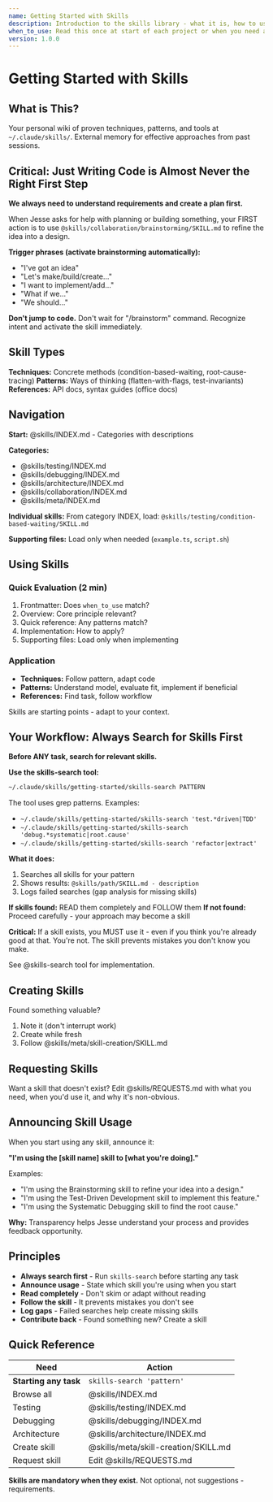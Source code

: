 ```yaml
---
name: Getting Started with Skills
description: Introduction to the skills library - what it is, how to use it, how to contribute
when_to_use: Read this once at start of each project or when you need a refresher
version: 1.0.0
---
```


# Getting Started with Skills

## What is This?

Your personal wiki of proven techniques, patterns, and tools at `~/.claude/skills/`. External memory for effective approaches from past sessions.

## Critical: Just Writing Code is Almost Never the Right First Step

**We always need to understand requirements and create a plan first.**

When Jesse asks for help with planning or building something, your FIRST action is to use `@skills/collaboration/brainstorming/SKILL.md` to refine the idea into a design.

**Trigger phrases (activate brainstorming automatically):**
- "I've got an idea"
- "Let's make/build/create..."
- "I want to implement/add..."
- "What if we..."
- "We should..."

**Don't jump to code.** Don't wait for "/brainstorm" command. Recognize intent and activate the skill immediately.

## Skill Types

**Techniques:** Concrete methods (condition-based-waiting, root-cause-tracing)
**Patterns:** Ways of thinking (flatten-with-flags, test-invariants)
**References:** API docs, syntax guides (office docs)

## Navigation

**Start:** @skills/INDEX.md - Categories with descriptions

**Categories:**
- @skills/testing/INDEX.md
- @skills/debugging/INDEX.md
- @skills/architecture/INDEX.md
- @skills/collaboration/INDEX.md
- @skills/meta/INDEX.md

**Individual skills:** From category INDEX, load: `@skills/testing/condition-based-waiting/SKILL.md`

**Supporting files:** Load only when needed (`example.ts`, `script.sh`)

## Using Skills

### Quick Evaluation (2 min)
1. Frontmatter: Does `when_to_use` match?
2. Overview: Core principle relevant?
3. Quick reference: Any patterns match?
4. Implementation: How to apply?
5. Supporting files: Load only when implementing

### Application
- **Techniques:** Follow pattern, adapt code
- **Patterns:** Understand model, evaluate fit, implement if beneficial
- **References:** Find task, follow workflow

Skills are starting points - adapt to your context.

## Your Workflow: Always Search for Skills First

**Before ANY task, search for relevant skills.**

**Use the skills-search tool:**
```bash
~/.claude/skills/getting-started/skills-search PATTERN
```

The tool uses grep patterns. Examples:
- `~/.claude/skills/getting-started/skills-search 'test.*driven|TDD'`
- `~/.claude/skills/getting-started/skills-search 'debug.*systematic|root.cause'`
- `~/.claude/skills/getting-started/skills-search 'refactor|extract'`

**What it does:**
1. Searches all skills for your pattern
2. Shows results: `@skills/path/SKILL.md - description`
3. Logs failed searches (gap analysis for missing skills)

**If skills found:** READ them completely and FOLLOW them
**If not found:** Proceed carefully - your approach may become a skill

**Critical:** If a skill exists, you MUST use it - even if you think you're already good at that. You're not. The skill prevents mistakes you don't know you make.

See @skills-search tool for implementation.

## Creating Skills

Found something valuable?
1. Note it (don't interrupt work)
2. Create while fresh
3. Follow @skills/meta/skill-creation/SKILL.md

## Requesting Skills

Want a skill that doesn't exist? Edit @skills/REQUESTS.md with what you need, when you'd use it, and why it's non-obvious.

## Announcing Skill Usage

When you start using any skill, announce it:

**"I'm using the [skill name] skill to [what you're doing]."**

Examples:
- "I'm using the Brainstorming skill to refine your idea into a design."
- "I'm using the Test-Driven Development skill to implement this feature."
- "I'm using the Systematic Debugging skill to find the root cause."

**Why:** Transparency helps Jesse understand your process and provides feedback opportunity.

## Principles

- **Always search first** - Run `skills-search` before starting any task
- **Announce usage** - State which skill you're using when you start
- **Read completely** - Don't skim or adapt without reading
- **Follow the skill** - It prevents mistakes you don't see
- **Log gaps** - Failed searches help create missing skills
- **Contribute back** - Found something new? Create a skill

## Quick Reference

| Need | Action |
|------|--------|
| **Starting any task** | `skills-search 'pattern'` |
| Browse all | @skills/INDEX.md |
| Testing | @skills/testing/INDEX.md |
| Debugging | @skills/debugging/INDEX.md |
| Architecture | @skills/architecture/INDEX.md |
| Create skill | @skills/meta/skill-creation/SKILL.md |
| Request skill | Edit @skills/REQUESTS.md |

**Skills are mandatory when they exist.** Not optional, not suggestions - requirements.
